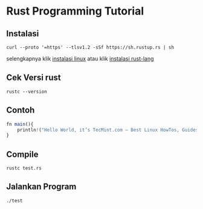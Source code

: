 # Rust Programming Tutorial

## Instalasi
`curl --proto '=https' --tlsv1.2 -sSf https://sh.rustup.rs | sh`

selengkapnya klik [instalasi linux](https://www.tecmint.com/install-rust-programming-language-in-linux/) atau klik [instalasi rust-lang](https://www.rust-lang.org/tools/install)


## Cek Versi rust
`rustc --version`

## Contoh
```js
fn main(){
    println!("Hello World, it’s TecMint.com – Best Linux HowTos, Guides on the Internet!");
} 
```

## Compile
`rustc test.rs`


## Jalankan Program
`./test`